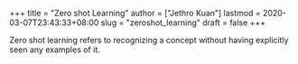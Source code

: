 +++
title = "Zero shot Learning"
author = ["Jethro Kuan"]
lastmod = 2020-03-07T23:43:33+08:00
slug = "zeroshot_learning"
draft = false
+++

Zero shot learning refers to recognizing a concept without having explicitly
seen any examples of it.
